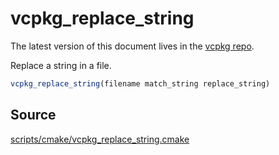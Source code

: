 # vcpkg_replace_string

The latest version of this document lives in the [vcpkg repo](https://github.com/Microsoft/vcpkg/blob/master/docs/maintainers/vcpkg_replace_string.md).

Replace a string in a file.

```cmake
vcpkg_replace_string(filename match_string replace_string)
```


## Source
[scripts/cmake/vcpkg\_replace\_string.cmake](https://github.com/Microsoft/vcpkg/blob/master/scripts/cmake/vcpkg_replace_string.cmake)
